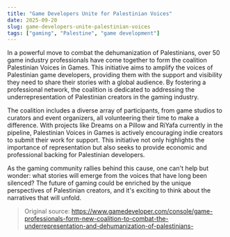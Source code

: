 ```yaml
---
title: "Game Developers Unite for Palestinian Voices"
date: 2025-09-20
slug: game-developers-unite-palestinian-voices
tags: ["gaming", "Palestine", "game development"]
---
```


In a powerful move to combat the dehumanization of Palestinians, over 50 game industry professionals have come together to form the coalition Palestinian Voices in Games. This initiative aims to amplify the voices of Palestinian game developers, providing them with the support and visibility they need to share their stories with a global audience. By fostering a professional network, the coalition is dedicated to addressing the underrepresentation of Palestinian creators in the gaming industry.

The coalition includes a diverse array of participants, from game studios to curators and event organizers, all volunteering their time to make a difference. With projects like Dreams on a Pillow and RiYafa currently in the pipeline, Palestinian Voices in Games is actively encouraging indie creators to submit their work for support. This initiative not only highlights the importance of representation but also seeks to provide economic and professional backing for Palestinian developers.

As the gaming community rallies behind this cause, one can't help but wonder: what stories will emerge from the voices that have long been silenced? The future of gaming could be enriched by the unique perspectives of Palestinian creators, and it's exciting to think about the narratives that will unfold.

> Original source: https://www.gamedeveloper.com/console/game-professionals-form-new-coalition-to-combat-the-underrepresentation-and-dehumanization-of-palestinians-